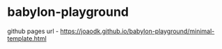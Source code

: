 # babylon-playground

github pages url -
https://joaodk.github.io/babylon-playground/minimal-template.html
